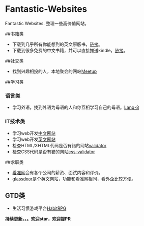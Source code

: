 # Fantastic-Websites
Fantastic Websites. 整理一些高价值网站。

##书籍类
- 下载到几乎所有你能想到的英文原版书，[链接](http://gen.lib.rus.ec)。   
- 下载到很多免费的中文书籍，并可以直接推送kindle，[链接](http://readfree.me)。

##社交类
- 找到兴趣相投的人，本地聚会的网站[Meetup](http://www.meetup.com)

##学习类
### 语言类   
- 学习外语，找到外语为母语的人和你互相学习自己的母语。[Lang-8](http://lang-8.com/)     

### IT技术类    
- 学习web开发[中文网站](http://www.w3school.com.cn/)
- 学习web开发[英文网站](http://www.w3schools.com/)
- 检查HTML/XHTML代码是否有错的网站[validator](http://validator.w3.org)   
- 检查CSS代码是否有错的网站[css-validator](http://jigsaw.w3.org/css-validator)   

##求职类     
- [看准网](kanzhun.com)会有各个公司的薪资、面试内容和评价。
- [glassdoor](glassdoor.com)是个英文网站，功能和看准网相同，看外企比较方便。     

## GTD类    
- 生活习惯游戏平台[HabitRPG](http://habitrpg.com)    


**持续更新。。。欢迎star，欢迎提PR**
